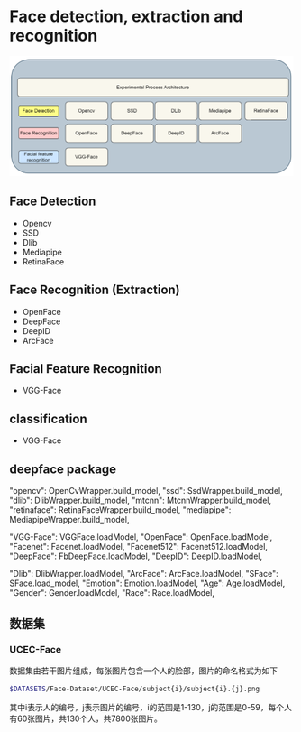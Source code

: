 # Face detection, extraction and recognition

![实验进程架构图](archetecture.png)

## Face Detection
- Opencv
- SSD
- Dlib
- Mediapipe
- RetinaFace

## Face Recognition (Extraction)
- OpenFace
- DeepFace
- DeepID
- ArcFace

## Facial Feature Recognition
- VGG-Face

## classification
- VGG-Face

## deepface package
"opencv": OpenCvWrapper.build_model,
"ssd": SsdWrapper.build_model,
"dlib": DlibWrapper.build_model,
"mtcnn": MtcnnWrapper.build_model,
"retinaface": RetinaFaceWrapper.build_model,
"mediapipe": MediapipeWrapper.build_model,

"VGG-Face": VGGFace.loadModel,
"OpenFace": OpenFace.loadModel,
"Facenet": Facenet.loadModel,
"Facenet512": Facenet512.loadModel,
"DeepFace": FbDeepFace.loadModel,
"DeepID": DeepID.loadModel,

"Dlib": DlibWrapper.loadModel,
"ArcFace": ArcFace.loadModel,
"SFace": SFace.load_model,
"Emotion": Emotion.loadModel,
"Age": Age.loadModel,
"Gender": Gender.loadModel,
"Race": Race.loadModel,


## 数据集

### UCEC-Face
数据集由若干图片组成，每张图片包含一个人的脸部，图片的命名格式为如下
```sh
$DATASETS/Face-Dataset/UCEC-Face/subject{i}/subject{i}.{j}.png
```
其中i表示人的编号，j表示图片的编号，i的范围是1-130，j的范围是0-59，每个人有60张图片，共130个人，共7800张图片。


